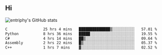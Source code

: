 ## Hi
![entriphy's GitHub stats](https://github-readme-stats.vercel.app/api?username=entriphy&show_icons=true&title_color=2196F3&bg_color=212121&text_color=FAFAFA&hide_border=true)
<!--START_SECTION:waka-->

```txt
C                25 hrs 4 mins   ██████████████▒░░░░░░░░░░   57.01 %
Python           8 hrs 36 mins   █████░░░░░░░░░░░░░░░░░░░░   19.55 %
C#               4 hrs 14 mins   ██▒░░░░░░░░░░░░░░░░░░░░░░   09.64 %
Assembly         2 hrs 22 mins   █▒░░░░░░░░░░░░░░░░░░░░░░░   05.37 %
C++              1 hrs 7 mins    ▓░░░░░░░░░░░░░░░░░░░░░░░░   02.52 %
```

<!--END_SECTION:waka-->
